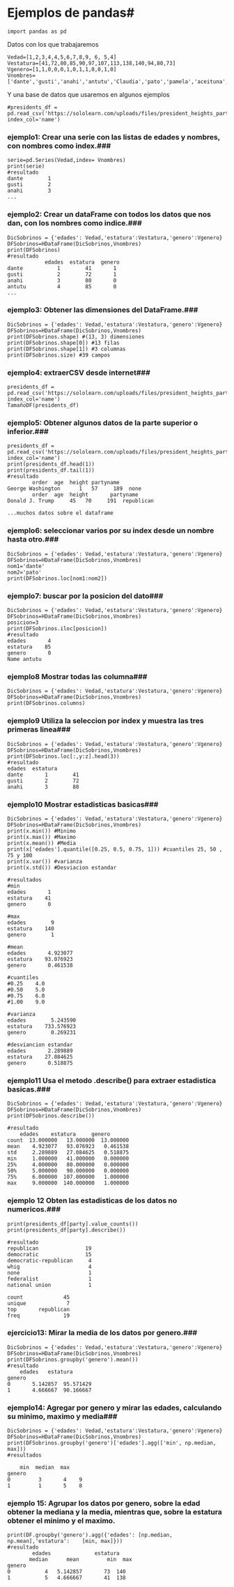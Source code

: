 # Ejemplos de pandas#

    import pandas as pd

Datos con los que trabajaremos

    Vedad=[1,2,3,4,4,5,6,7,8,9, 6, 5,4]
    Vestatura=[41,72,80,85,90,97,107,113,138,140,94,80,73]
    Vgenero=[1,1,0,0,0,1,0,1,1,0,0,1,0]
    Vnombres=['dante','gusti','anahi','antutu','Claudia','pato','pamela','aceituna','pedro','rabito','javiera','cristobal','soraya']

Y una base de datos que usaremos en algunos ejemplos

    #presidents_df = pd.read_csv('https://sololearn.com/uploads/files/president_heights_party.csv', index_col='name')


### ejemplo1: Crear una serie con las listas de edades y nombres, con nombres como index.###
    
    serie=pd.Series(Vedad,index= Vnombres)
    print(serie)
    #resultado
    dante        1
    gusti        2
    anahi        3
    ...


### ejemplo2: Crear un dataFrame con todos los datos que nos dan, con los nombres como indice.###

    DicSobrinos = {'edades': Vedad,'estatura':Vestatura,'genero':Vgenero}
    DFSobrinos=HDataFrame(DicSobrinos,Vnombres)
    print(DFSobrinos)
    #resultado
                edades  estatura  genero
    dante           1        41       1
    gusti           2        72       1
    anahi           3        80       0
    antutu          4        85       0
    ...


### ejemplo3: Obtener las dimensiones del DataFrame.###

	DicSobrinos = {'edades': Vedad,'estatura':Vestatura,'genero':Vgenero}
	DFSobrinos=HDataFrame(DicSobrinos,Vnombres)
	print(DFSobrinos.shape) #(13, 3) dimensiones
	print(DFSobrinos.shape[0]) #13 filas
	print(DFSobrinos.shape[1]) #3 columnas
	print(DFSobrinos.size) #39 campos


### ejemplo4: extraerCSV desde internet###

	presidents_df = pd.read_csv('https://sololearn.com/uploads/files/president_heights_party.csv', index_col='name')
	TamañoDF(presidents_df)


### ejemplo5: Obtener algunos datos de la parte superior o inferior.###

	presidents_df = pd.read_csv('https://sololearn.com/uploads/files/president_heights_party.csv', index_col='name')
	print(presidents_df.head(1))
	print(presidents_df.tail(1))
	#resultado
			order  age  height partyname
	George Washington      1   57     189  none
			order  age  height       partyname
	Donald J. Trump     45   70     191  republican

	...muchos datos sobre el dataframe

### ejemplo6: seleccionar varios por su index desde un nombre hasta otro.###

	DicSobrinos = {'edades': Vedad,'estatura':Vestatura,'genero':Vgenero}
	DFSobrinos=HDataFrame(DicSobrinos,Vnombres)
	nom1='dante'
	nom2='pato'
	print(DFSobrinos.loc[nom1:nom2])

### ejemplo7: buscar por la posicion del dato###

	DicSobrinos = {'edades': Vedad,'estatura':Vestatura,'genero':Vgenero}
	DFSobrinos=HDataFrame(DicSobrinos,Vnombres)
	posicion=3
	print(DFSobrinos.iloc[posicion])
	#resultado
	edades       4
	estatura    85
	genero       0
	Name antutu

### ejemplo8 Mostrar todas las columna###

	DicSobrinos = {'edades': Vedad,'estatura':Vestatura,'genero':Vgenero}
	DFSobrinos=HDataFrame(DicSobrinos,Vnombres)
	print(DFSobrinos.columns)


### ejemplo9 Utiliza la seleccion por index y muestra las tres primeras linea###

	DicSobrinos = {'edades': Vedad,'estatura':Vestatura,'genero':Vgenero}
	DFSobrinos=HDataFrame(DicSobrinos,Vnombres)
	print(DFSobrinos.loc[:,y:z].head(3))
	#resultado
	edades  estatura
	dante       1        41
	gusti       2        72
	anahi       3        80

### ejemplo10 Mostrar estadisticas basicas###

	DicSobrinos = {'edades': Vedad,'estatura':Vestatura,'genero':Vgenero}
	DFSobrinos=HDataFrame(DicSobrinos,Vnombres)
	print(x.min()) #Minimo
	print(x.max()) #Maximo
	print(x.mean()) #Media
	print(x['edades'].quantile([0.25, 0.5, 0.75, 1])) #cuantiles 25, 50 , 75 y 100
	print(x.var()) #varianza
	print(x.std()) #Desviacion estandar
	
	#resultados
	#min
	edades       1
	estatura    41
	genero       0

	#max
	edades        9
	estatura    140
	genero        1

	#mean
	edades       4.923077
	estatura    93.076923
	genero       0.461538

	#cuantiles
	#0.25    4.0
	#0.50    5.0
	#0.75    6.0
	#1.00    9.0

	#varianza
	edades        5.243590
	estatura    733.576923
	genero        0.269231

	#desviancion estandar
	edades       2.289889
	estatura    27.084625
	genero       0.518875



### ejemplo11 Usa el metodo .describe() para extraer estadistica basicas.###

	DicSobrinos = {'edades': Vedad,'estatura':Vestatura,'genero':Vgenero}
	DFSobrinos=HDataFrame(DicSobrinos,Vnombres)
	print(DFSobrinos.describe())
	
	#resultado
		edades    estatura     genero
	count  13.000000   13.000000  13.000000
	mean    4.923077   93.076923   0.461538
	std     2.289889   27.084625   0.518875
	min     1.000000   41.000000   0.000000
	25%     4.000000   80.000000   0.000000
	50%     5.000000   90.000000   0.000000
	75%     6.000000  107.000000   1.000000
	max     9.000000  140.000000   1.000000

### ejemplo 12 Obten las estadisticas de los datos no numericos.###

	print(presidents_df[party].value_counts())
	print(presidents_df[party].describe())

	#resultado
	republican               19
	democratic               15
	democratic-republican     4
	whig                      4
	none                      1
	federalist                1
	national union            1

	count             45
	unique             7
	top       republican
	freq              19

### ejercicio13: Mirar la media de los datos por genero.###

	DicSobrinos = {'edades': Vedad,'estatura':Vestatura,'genero':Vgenero}
	DFSobrinos=HDataFrame(DicSobrinos,Vnombres)
	print(DFSobrinos.groupby('genero').mean())
	#resultado
		edades   estatura
	genero
	0       5.142857  95.571429
	1       4.666667  90.166667

### ejemplo14: Agregar por genero y mirar las edades, calculando su minimo, maximo y media###

	DicSobrinos = {'edades': Vedad,'estatura':Vestatura,'genero':Vgenero}
	DFSobrinos=HDataFrame(DicSobrinos,Vnombres)
	print(DFSobrinos.groupby('genero')['edades'].agg(['min', np.median, max]))
	#resultados
	
		min  median  max
	genero
	0         3       4    9
	1         1       5    8


### ejemplo 15: Agrupar los datos por genero, sobre la edad obtener la mediana y la media, mientras que, sobre la estatura obtener  el minimo y el maximo. ###
	
	print(DF.groupby('genero').agg({'edades': [np.median, np.mean],'estatura':    [min, max]}))
	#resultado
		    edades           	estatura
	       median      mean     	min  max
	genero
	0           4  	5.142857       73  140
	1           5  	4.666667       41  138
